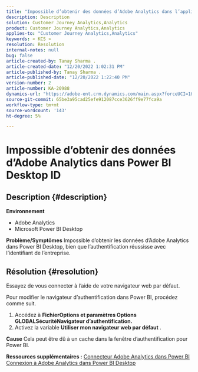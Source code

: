 ```yaml
---
title: "Impossible d’obtenir des données d’Adobe Analytics dans l’appli de bureau Power BI avec un identifiant de l’entreprise"
description: Description
solution: Customer Journey Analytics,Analytics
product: Customer Journey Analytics,Analytics
applies-to: "Customer Journey Analytics,Analytics"
keywords: « KCS »
resolution: Resolution
internal-notes: null
bug: false
article-created-by: Tanay Sharma .
article-created-date: "12/20/2022 1:02:31 PM"
article-published-by: Tanay Sharma .
article-published-date: "12/20/2022 1:22:40 PM"
version-number: 2
article-number: KA-20988
dynamics-url: "https://adobe-ent.crm.dynamics.com/main.aspx?forceUCI=1&pagetype=entityrecord&etn=knowledgearticle&id=5bb15c8e-6680-ed11-81ac-6045bd006239"
source-git-commit: 65be3a95cad25efe912087cce3626ff9e77fca9a
workflow-type: tm+mt
source-wordcount: '143'
ht-degree: 5%

---
```


# Impossible d’obtenir des données d’Adobe Analytics dans Power BI Desktop ID

## Description {#description}


<b>Environnement</b>

- Adobe Analytics
- Microsoft Power BI Desktop




<b>Problème/Symptômes</b>
Impossible d’obtenir les données d’Adobe Analytics dans Power BI Desktop, bien que l’authentification réussisse avec l’identifiant de l’entreprise.


## Résolution {#resolution}


Essayez de vous connecter à l’aide de votre navigateur web par défaut.

Pour modifier le navigateur d’authentification dans Power BI, procédez comme suit.

1. Accédez à <b>Fichier</b><b>Options et paramètres </b> <b>Options </b> <b>GLOBAL</b><b>Sécurité</b><b>Navigateur d’authentification.</b>
2. Activez la variable <b>Utiliser mon navigateur web par défaut</b> .


<b>Cause</b>
Cela peut être dû à un cache dans la fenêtre d’authentification pour Power BI.

<b>Ressources supplémentaires :</b>
[Connecteur Adobe Analytics dans Power BI](https://experienceleague.adobe.com/docs/analytics-learn/tutorials/integrations/power-bi/adobe-analytics-connector-in-power-bi.html?lang=en)
[Connexion à Adobe Analytics dans Power BI Desktop](https://learn.microsoft.com/en-us/power-bi/connect-data/desktop-connect-adobe-analytics)
